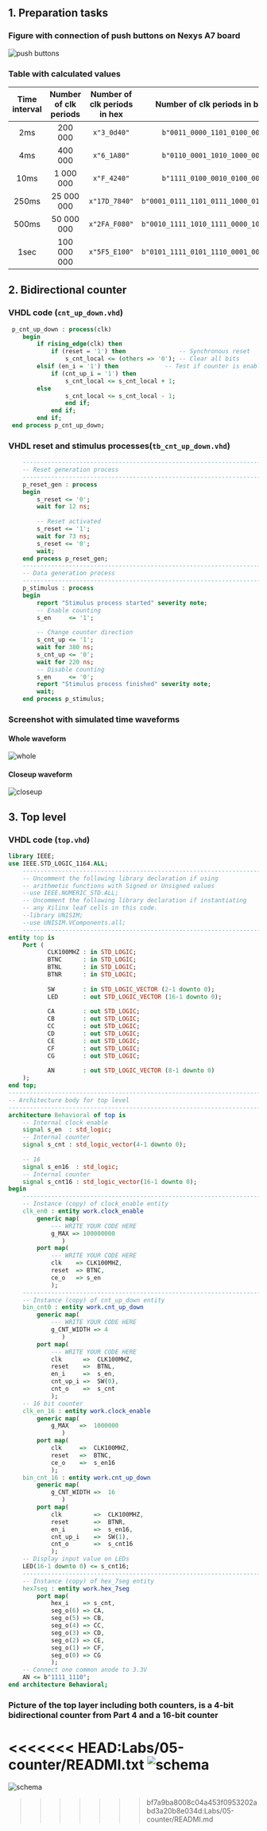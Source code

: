 ## 1. Preparation tasks
### Figure with connection of push buttons on Nexys A7 board
![push buttons](Images/schema.jpg)
### Table with calculated values
| **Time interval** | **Number of clk periods** | **Number of clk periods in hex** | **Number of clk periods in binary** |
| :-: | :-: | :-: | :-: |
| 2ms | 200 000 | `x"3_0d40"` | `b"0011_0000_1101_0100_0000"` |
| 4ms | 400 000 | `x"6_1A80"` | `b"0110_0001_1010_1000_0000"` |
| 10ms | 1 000 000 | `x"F_4240"` | `b"1111_0100_0010_0100_0000"` |
| 250ms | 25 000 000 | `x"17D_7840"` | `b"0001_0111_1101_0111_1000_0100_0000"` |
| 500ms | 50 000 000 | `x"2FA_F080"` | `b"0010_1111_1010_1111_0000_1000_0000"` |
| 1sec | 100 000 000 | `x"5F5_E100"` | `b"0101_1111_0101_1110_0001_0000_0000"` |

## 2. Bidirectional counter
### VHDL code (`cnt_up_down.vhd`)
```vhdl
 p_cnt_up_down : process(clk)
    begin
        if rising_edge(clk) then         
            if (reset = '1') then               -- Synchronous reset
                s_cnt_local <= (others => '0'); -- Clear all bits 
        elsif (en_i = '1') then             -- Test if counter is enabled
            if (cnt_up_i = '1') then         
                s_cnt_local <= s_cnt_local + 1;
        else
                s_cnt_local <= s_cnt_local - 1;
                end if; 
            end if;
        end if;
 end process p_cnt_up_down;
```
### VHDL reset and stimulus processes(`tb_cnt_up_down.vhd`)
```vhdl
    --------------------------------------------------------------------
    -- Reset generation process
    --------------------------------------------------------------------
    p_reset_gen : process
    begin
        s_reset <= '0';
        wait for 12 ns;
        
        -- Reset activated
        s_reset <= '1';
        wait for 73 ns;
        s_reset <= '0';
        wait;
    end process p_reset_gen;
    --------------------------------------------------------------------
    -- Data generation process
    --------------------------------------------------------------------
    p_stimulus : process
    begin
        report "Stimulus process started" severity note;
        -- Enable counting
        s_en     <= '1';
        
        -- Change counter direction
        s_cnt_up <= '1';
        wait for 380 ns;
        s_cnt_up <= '0';
        wait for 220 ns;
        -- Disable counting
        s_en     <= '0';
        report "Stimulus process finished" severity note;
        wait;
    end process p_stimulus;
```
### Screenshot with simulated time waveforms
#### Whole waveform
![whole](Images/whole.PNG)

#### Closeup waveform
![closeup](Images/CLOSEUP.PNG)

## 3. Top level
### VHDL code (`top.vhd`)
```vhdl
library IEEE;
use IEEE.STD_LOGIC_1164.ALL;
    --------------------------------------------------------------------
	-- Uncomment the following library declaration if using
	-- arithmetic functions with Signed or Unsigned values
	--use IEEE.NUMERIC_STD.ALL;
	-- Uncomment the following library declaration if instantiating
	-- any Xilinx leaf cells in this code.
	--library UNISIM;
	--use UNISIM.VComponents.all;
    --------------------------------------------------------------------
entity top is
    Port ( 
           CLK100MHZ : in STD_LOGIC;
           BTNC      : in STD_LOGIC;
           BTNL      : in STD_LOGIC;
           BTNR      : in STD_LOGIC;
           
           SW        : in STD_LOGIC_VECTOR (2-1 downto 0);
           LED       : out STD_LOGIC_VECTOR (16-1 downto 0);
           
           CA        : out STD_LOGIC;
           CB        : out STD_LOGIC;
           CC        : out STD_LOGIC;
           CD        : out STD_LOGIC;
           CE        : out STD_LOGIC;
           CF        : out STD_LOGIC;
           CG        : out STD_LOGIC;
           
           AN        : out STD_LOGIC_VECTOR (8-1 downto 0)
	);
end top;
------------------------------------------------------------------------
-- Architecture body for top level
------------------------------------------------------------------------
architecture Behavioral of top is
    -- Internal clock enable
    signal s_en  : std_logic;
    -- Internal counter
    signal s_cnt : std_logic_vector(4-1 downto 0);
    
    -- 16
    signal s_en16  : std_logic;
    -- Internal counter
    signal s_cnt16 : std_logic_vector(16-1 downto 0);
begin
    --------------------------------------------------------------------
    -- Instance (copy) of clock_enable entity
    clk_en0 : entity work.clock_enable
        generic map(
            --- WRITE YOUR CODE HERE
            g_MAX => 100000000
        	   )
        port map(
            --- WRITE YOUR CODE HERE
            clk    => CLK100MHZ,
            reset  => BTNC,
            ce_o   => s_en
        	);
    --------------------------------------------------------------------
    -- Instance (copy) of cnt_up_down entity
    bin_cnt0 : entity work.cnt_up_down
        generic map(
            --- WRITE YOUR CODE HERE
            g_CNT_WIDTH => 4
        	   )
        port map(
            --- WRITE YOUR CODE HERE
            clk      =>  CLK100MHZ,
            reset    =>  BTNL,
            en_i     =>  s_en,
            cnt_up_i =>  SW(0),
            cnt_o    =>  s_cnt
        	);
    -- 16 bit counter
    clk_en_16 : entity work.clock_enable
        generic map(
            g_MAX   =>  1000000
        	   )        
        port map(
            clk     =>  CLK100MHZ,
            reset   =>  BTNC,
            ce_o    =>  s_en16
        	);
    bin_cnt_16 : entity work.cnt_up_down
        generic map(
            g_CNT_WIDTH =>  16
        	   )
        port map(
            clk         =>  CLK100MHZ,
            reset       =>  BTNR,
            en_i        =>  s_en16,
            cnt_up_i    =>  SW(1),
            cnt_o       =>  s_cnt16
        	);
    -- Display input value on LEDs
    LED(16-1 downto 0) <= s_cnt16;
    --------------------------------------------------------------------
    -- Instance (copy) of hex_7seg entity
    hex7seg : entity work.hex_7seg
        port map(
            hex_i    => s_cnt,
            seg_o(6) => CA,
            seg_o(5) => CB,
            seg_o(4) => CC,
            seg_o(3) => CD,
            seg_o(2) => CE,
            seg_o(1) => CF,
            seg_o(0) => CG
        	);
    -- Connect one common anode to 3.3V
    AN <= b"1111_1110";
end architecture Behavioral;
```
### Picture of the top layer including both counters, is a 4-bit bidirectional counter from Part 4 and a 16-bit counter
<<<<<<< HEAD:Labs/05-counter/READMI.txt
![schema](Images/schema01.JPG)
=======
![schema](Images/.JPG)
>>>>>>> bf7a9ba8008c04a453f0953202abd3a20b8e034d:Labs/05-counter/READMI.md
